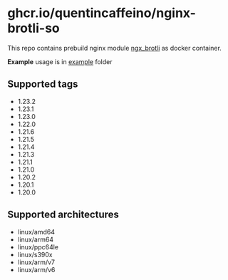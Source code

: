 # ghcr.io/quentincaffeino/nginx-brotli-so

This repo contains prebuild nginx module [ngx_brotli](https://github.com/google/ngx_brotli) as docker container.

**Example** usage is in [example](./example) folder

## Supported tags

- 1.23.2
- 1.23.1
- 1.23.0
- 1.22.0
- 1.21.6
- 1.21.5
- 1.21.4
- 1.21.3
- 1.21.1
- 1.21.0
- 1.20.2
- 1.20.1
- 1.20.0

## Supported architectures

- linux/amd64
- linux/arm64
- linux/ppc64le
- linux/s390x
- linux/arm/v7
- linux/arm/v6
